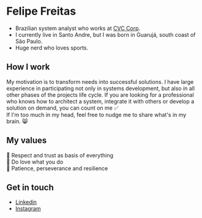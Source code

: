# Felipe Freitas
- Brazilian system analyst who works at [CVC Corp](https://cvccorp.com.br "CVC Corp"). <br>
- I currently live in Santo Andre, but I was born in Guarujá, south coast of São Paulo. <br>
- Huge nerd who loves sports.

## How I work
My motivation is to transform needs into successful solutions. I have large experience in participating not only in systems development, but also in all other phases of the projects life cycle. If you are looking for a professional who knows how to architect a system, integrate it with others or develop a solution on demand, you can count on me ✅ <br> If I'm too much in my head, feel free to nudge me to share what's in my brain. 😸

## My values
🙌 Respect and trust as basis of everything <br>
💖 Do love what you do <br>
🌟 Patience, perseverance and resilience <br>

## Get in touch
- [Linkedin](https://www.linkedin.com/in/felipe-gon%C3%A7alves-freitas-dos-santos-589aa191/ "LinkedIn Profile")
- [Instagram](https://www.instagram.com/freitasfelipee "Instagram")
